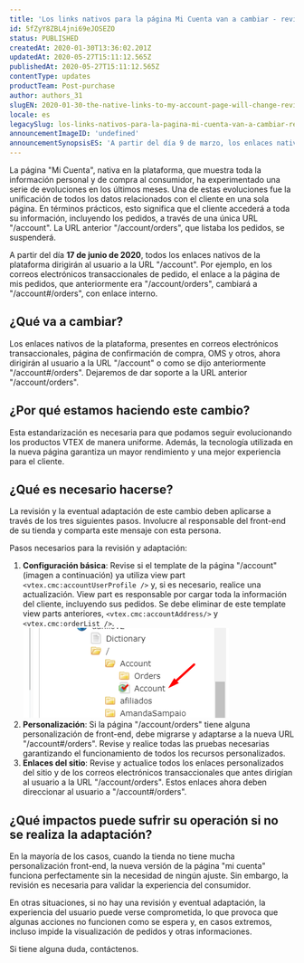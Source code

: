 ```yaml
---
title: 'Los links nativos para la página Mi Cuenta van a cambiar - revise sus configuraciones'
id: 5fZyY8ZBL4jni69eJOSEZO
status: PUBLISHED
createdAt: 2020-01-30T13:36:02.201Z
updatedAt: 2020-05-27T15:11:12.565Z
publishedAt: 2020-05-27T15:11:12.565Z
contentType: updates
productTeam: Post-purchase
author: authors_31
slugEN: 2020-01-30-the-native-links-to-my-account-page-will-change-review-your-settings
locale: es
legacySlug: los-links-nativos-para-la-pagina-mi-cuenta-van-a-cambiar-revise-sus
announcementImageID: 'undefined'
announcementSynopsisES: 'A partir del día 9 de marzo, los enlaces nativos de la plataforma dirigirán al usuario a la página Mi Cuenta.'
---
```


La página "Mi Cuenta", nativa en la plataforma, que muestra toda la información personal y de compra al consumidor, ha experimentado una serie de evoluciones en los últimos meses. Una de estas evoluciones fue la unificación de todos los datos relacionados con el cliente en una sola página. En términos prácticos, esto significa que el cliente accederá a toda su información, incluyendo los pedidos, a través de una única URL "/account". La URL anterior "/account/orders", que listaba los pedidos, se suspenderá.

A partir del día __17 de junio de 2020__, todos los enlaces nativos de la plataforma dirigirán al usuario a la URL "/account". Por ejemplo, en los correos electrónicos transaccionales de pedido, el enlace a la página de mis pedidos, que anteriormente era "/account/orders", cambiará a "/account#/orders", con enlace interno.

## ¿Qué va a cambiar?

Los enlaces nativos de la plataforma, presentes en correos electrónicos transaccionales, página de confirmación de compra, OMS y otros, ahora dirigirán al usuario a la URL "/account" o como se dijo anteriormente "/account#/orders". Dejaremos de dar soporte a la URL anterior "/account/orders".

## ¿Por qué estamos haciendo este cambio?

Esta estandarización es necesaria para que podamos seguir evolucionando los productos VTEX de manera uniforme. Además, la tecnología utilizada en la nueva página garantiza un mayor rendimiento y una mejor experiencia para el cliente.

## ¿Qué es necesario hacerse?

La revisión y la eventual adaptación de este cambio deben aplicarse a través de los tres siguientes pasos. Involucre al responsable del front-end de su tienda y comparta este mensaje con esta persona.

Pasos necesarios para la revisión y adaptación:

1. __Configuración básica__: Revise si el template de la página "/account" (imagen a continuación) ya utiliza view part `<vtex.cmc:accountUserProfile />` y, si es necesario, realice una actualización.  View part es responsable por cargar toda la información del cliente, incluyendo sus pedidos. Se debe eliminar de este template view parts anteriores, `<vtex.cmc:accountAddress/>` y `<vtex.cmc:orderList />`.![account](https://raw.githubusercontent.com/vtexdocs/help-center-content/refs/heads/main/docs/es/announcements/2020/enero/2020-01-30-los-links-nativos-para-la-pagina-mi-cuenta-van-a-cambiar-revise-sus_1.png)  
2. __Personalización__: Si la página "/account/orders" tiene alguna personalización de front-end, debe migrarse y adaptarse a la nueva URL "/account#/orders". Revise y realice todas las pruebas necesarias garantizando el funcionamiento de todos los recursos personalizados.  
3. __Enlaces del sitio__: Revise y actualice todos los enlaces personalizados del sitio y de los correos electrónicos transaccionales que antes dirigían al usuario a la URL "/account/orders". Estos enlaces ahora deben direccionar al usuario a "/account#/orders".

## ¿Qué impactos puede sufrir su operación si no se realiza la adaptación?

En la mayoría de los casos, cuando la tienda no tiene mucha personalización front-end, la nueva versión de la página "mi cuenta" funciona perfectamente sin la necesidad de ningún ajuste. Sin embargo, la revisión es necesaria para validar la experiencia del consumidor.

En otras situaciones, si no hay una revisión y eventual adaptación, la experiencia del usuario puede verse comprometida, lo que provoca que algunas acciones no funcionen como se espera y, en casos extremos, incluso impide la visualización de pedidos y otras informaciones.

Si tiene alguna duda, contáctenos.
